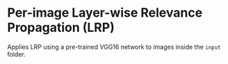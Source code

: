 # Per-image Layer-wise Relevance Propagation (LRP)

Applies LRP using a pre-trained VGG16 network to images inside the `input` folder.